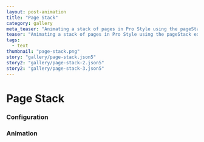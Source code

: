 ```yaml
---
layout: post-animation
title: "Page Stack"
category: gallery
meta_teaser: "Animating a stack of pages in Pro Style using the pageStack extension with custom configuration."
teaser: "Animating a stack of pages in Pro Style using the pageStack extension with custom configuration."
tags: 
  - text
thumbnail: "page-stack.png"
story: "gallery/page-stack.json5"
story2: "gallery/page-stack-2.json5"
story2: "gallery/page-stack-3.json5"
---
```

# Page Stack


### Configuration


### Animation

